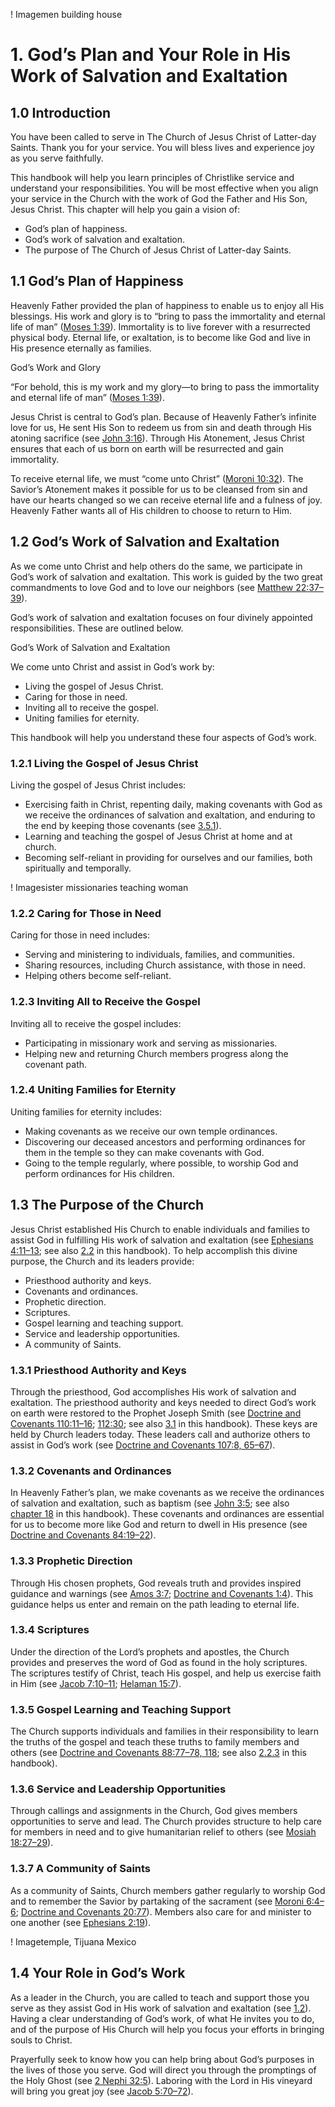 !  Imagemen building house
# 1. God’s Plan and Your Role in His Work of Salvation and Exaltation

## 1.0 Introduction

You have been called to serve in The Church of Jesus Christ of Latter-day Saints. Thank you for your service. You will bless lives and experience joy as you serve faithfully.

This handbook will help you learn principles of Christlike service and understand your responsibilities. You will be most effective when you align your service in the Church with the work of God the Father and His Son, Jesus Christ. This chapter will help you gain a vision of:

* God’s plan of happiness.
* God’s work of salvation and exaltation.
* The purpose of The Church of Jesus Christ of Latter-day Saints.

## 1.1 God’s Plan of Happiness

Heavenly Father provided the plan of happiness to enable us to enjoy all His blessings. His work and glory is to “bring to pass the immortality and eternal life of man” ([Moses 1:39](https://www.churchofjesuschrist.org/study/scriptures/pgp/moses/1?lang=eng&id=p39#p39)). Immortality is to live forever with a resurrected physical body. Eternal life, or exaltation, is to become like God and live in His presence eternally as families.

God’s Work and Glory

“For behold, this is my work and my glory—to bring to pass the immortality and eternal life of man” ([Moses 1:39](https://www.churchofjesuschrist.org/study/scriptures/pgp/moses/1?lang=eng&id=p39#p39)).

Jesus Christ is central to God’s plan. Because of Heavenly Father’s infinite love for us, He sent His Son to redeem us from sin and death through His atoning sacrifice (see [John 3:16](https://www.churchofjesuschrist.org/study/scriptures/nt/john/3?lang=eng&id=p16#p16)). Through His Atonement, Jesus Christ ensures that each of us born on earth will be resurrected and gain immortality.

To receive eternal life, we must “come unto Christ” ([Moroni 10:32](https://www.churchofjesuschrist.org/study/scriptures/bofm/moro/10?lang=eng&id=p32#p32)). The Savior’s Atonement makes it possible for us to be cleansed from sin and have our hearts changed so we can receive eternal life and a fulness of joy. Heavenly Father wants all of His children to choose to return to Him.

## 1.2 God’s Work of Salvation and Exaltation

As we come unto Christ and help others do the same, we participate in God’s work of salvation and exaltation. This work is guided by the two great commandments to love God and to love our neighbors (see [Matthew 22:37–39](https://www.churchofjesuschrist.org/study/scriptures/nt/matt/22?lang=eng&id=p37-p39#p37)).

God’s work of salvation and exaltation focuses on four divinely appointed responsibilities. These are outlined below.

God’s Work of Salvation and Exaltation

We come unto Christ and assist in God’s work by:

* Living the gospel of Jesus Christ.
* Caring for those in need.
* Inviting all to receive the gospel.
* Uniting families for eternity.

This handbook will help you understand these four aspects of God’s work.

### 1.2.1 Living the Gospel of Jesus Christ

Living the gospel of Jesus Christ includes:

* Exercising faith in Christ, repenting daily, making covenants with God as we receive the ordinances of salvation and exaltation, and enduring to the end by keeping those covenants (see [3.5.1](3-priesthood-principles.md#351-covenants)).
* Learning and teaching the gospel of Jesus Christ at home and at church.
* Becoming self-reliant in providing for ourselves and our families, both spiritually and temporally.

!  Imagesister missionaries teaching woman

### 1.2.2 Caring for Those in Need

Caring for those in need includes:

* Serving and ministering to individuals, families, and communities.
* Sharing resources, including Church assistance, with those in need.
* Helping others become self-reliant.

### 1.2.3 Inviting All to Receive the Gospel

Inviting all to receive the gospel includes:

* Participating in missionary work and serving as missionaries.
* Helping new and returning Church members progress along the covenant path.

### 1.2.4 Uniting Families for Eternity

Uniting families for eternity includes:

* Making covenants as we receive our own temple ordinances.
* Discovering our deceased ancestors and performing ordinances for them in the temple so they can make covenants with God.
* Going to the temple regularly, where possible, to worship God and perform ordinances for His children.

## 1.3 The Purpose of the Church

Jesus Christ established His Church to enable individuals and families to assist God in fulfilling His work of salvation and exaltation (see [Ephesians 4:11–13](https://www.churchofjesuschrist.org/study/scriptures/nt/eph/4?lang=eng&id=p11-p13#p11); see also [2.2](2-supporting-individuals-and-families.md#22-gods-work-of-salvation-and-exaltation-in-the-home) in this handbook). To help accomplish this divine purpose, the Church and its leaders provide:

* Priesthood authority and keys.
* Covenants and ordinances.
* Prophetic direction.
* Scriptures.
* Gospel learning and teaching support.
* Service and leadership opportunities.
* A community of Saints.

### 1.3.1 Priesthood Authority and Keys

Through the priesthood, God accomplishes His work of salvation and exaltation. The priesthood authority and keys needed to direct God’s work on earth were restored to the Prophet Joseph Smith (see [Doctrine and Covenants 110:11–16](https://www.churchofjesuschrist.org/study/scriptures/dc-testament/dc/110?lang=eng&id=p11-p16#p11); [112:30](https://www.churchofjesuschrist.org/study/scriptures/dc-testament/dc/112?lang=eng&id=p30#p30); see also [3.1](3-priesthood-principles.md#31-restoration-of-the-priesthood) in this handbook). These keys are held by Church leaders today. These leaders call and authorize others to assist in God’s work (see [Doctrine and Covenants 107:8, 65–67](https://www.churchofjesuschrist.org/study/scriptures/dc-testament/dc/107?lang=eng&id=p8,65-p67#p8)).

### 1.3.2 Covenants and Ordinances

In Heavenly Father’s plan, we make covenants as we receive the ordinances of salvation and exaltation, such as baptism (see [John 3:5](https://www.churchofjesuschrist.org/study/scriptures/nt/john/3?lang=eng&id=p5#p5); see also [chapter 18](18-priesthood-ordinances-and-blessings.md) in this handbook). These covenants and ordinances are essential for us to become more like God and return to dwell in His presence (see [Doctrine and Covenants 84:19–22](https://www.churchofjesuschrist.org/study/scriptures/dc-testament/dc/84?lang=eng&id=p19-p22#p19)).

### 1.3.3 Prophetic Direction

Through His chosen prophets, God reveals truth and provides inspired guidance and warnings (see [Amos 3:7](https://www.churchofjesuschrist.org/study/scriptures/ot/amos/3?lang=eng&id=p7#p7); [Doctrine and Covenants 1:4](https://www.churchofjesuschrist.org/study/scriptures/dc-testament/dc/1?lang=eng&id=p4#p4)). This guidance helps us enter and remain on the path leading to eternal life.

### 1.3.4 Scriptures

Under the direction of the Lord’s prophets and apostles, the Church provides and preserves the word of God as found in the holy scriptures. The scriptures testify of Christ, teach His gospel, and help us exercise faith in Him (see [Jacob 7:10–11](https://www.churchofjesuschrist.org/study/scriptures/bofm/jacob/7?lang=eng&id=p10-p11#p10); [Helaman 15:7](https://www.churchofjesuschrist.org/study/scriptures/bofm/hel/15?lang=eng&id=p7#p7)).

### 1.3.5 Gospel Learning and Teaching Support

The Church supports individuals and families in their responsibility to learn the truths of the gospel and teach these truths to family members and others (see [Doctrine and Covenants 88:77–78, 118](https://www.churchofjesuschrist.org/study/scriptures/dc-testament/dc/88?lang=eng&id=p77-p78,118#p77); see also [2.2.3](2-supporting-individuals-and-families.md#223-gospel-study-and-learning-at-home) in this handbook).

### 1.3.6 Service and Leadership Opportunities

Through callings and assignments in the Church, God gives members opportunities to serve and lead. The Church provides structure to help care for members in need and to give humanitarian relief to others (see [Mosiah 18:27–29](https://www.churchofjesuschrist.org/study/scriptures/bofm/mosiah/18?lang=eng&id=p27-p29#p27)).

### 1.3.7 A Community of Saints

As a community of Saints, Church members gather regularly to worship God and to remember the Savior by partaking of the sacrament (see [Moroni 6:4–6](https://www.churchofjesuschrist.org/study/scriptures/bofm/moro/6?lang=eng&id=p4-p6#p4); [Doctrine and Covenants 20:77](https://www.churchofjesuschrist.org/study/scriptures/dc-testament/dc/20?lang=eng&id=p77#p77)). Members also care for and minister to one another (see [Ephesians 2:19](https://www.churchofjesuschrist.org/study/scriptures/nt/eph/2?lang=eng&id=p19#p19)).

!  Imagetemple, Tijuana Mexico

## 1.4 Your Role in God’s Work

As a leader in the Church, you are called to teach and support those you serve as they assist God in His work of salvation and exaltation (see [1.2](1-work-of-salvation-and-exaltation.md#12-gods-work-of-salvation-and-exaltation)). Having a clear understanding of God’s work, of what He invites you to do, and of the purpose of His Church will help you focus your efforts in bringing souls to Christ.

Prayerfully seek to know how you can help bring about God’s purposes in the lives of those you serve. God will direct you through the promptings of the Holy Ghost (see [2 Nephi 32:5](https://www.churchofjesuschrist.org/study/scriptures/bofm/2-ne/32?lang=eng&id=p5#p5)). Laboring with the Lord in His vineyard will bring you great joy (see [Jacob 5:70–72](https://www.churchofjesuschrist.org/study/scriptures/bofm/jacob/5?lang=eng&id=p70-p72#p70)).